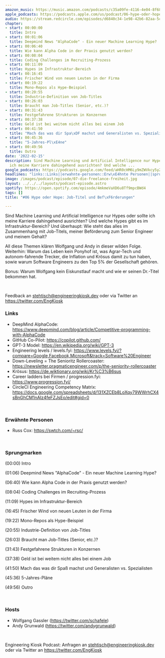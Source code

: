 ```yaml
---
amazon_music: https://music.amazon.com/podcasts/c35a09fe-4116-4e04-8f68-77d61b112e46/episodes/5b15a5fb-c4d0-4224-8be2-af96930828d8/engineering-kiosk-06-hype-oder-hope-job-titel-und-bef%C3%B6rderungen
apple_podcasts: https://podcasts.apple.com/us/podcast/06-hype-oder-hope-job-titel-und-bef%C3%B6rderungen/id1603082924?i=1000551119949
audio: https://stream.redcircle.com/episodes/d6840c34-1e98-42b6-82aa-5cb76b200fa6/stream.mp3
chapter:
- start: 00:00:00
  title: Intro
- start: 00:01:06
  title: Deepmind News "AlphaCode" - Ein neuer Machine Learning Hype?
- start: 00:06:40
  title: Wie kann Alpha Code in der Praxis genutzt werden?
- start: 00:08:04
  title: Coding Challenges im Recruiting-Prozess
- start: 00:11:09
  title: Hypes im Infrastruktur-Bereich
- start: 00:16:45
  title: Frischer Wind von neuen Leuten in der Firma
- start: 00:19:22
  title: Mono-Repos als Hype-Beispiel
- start: 00:20:55
  title: Industrie-Definition von Job-Titles
- start: 00:26:03
  title: Braucht man Job-Titles (Senior, etc.)?
- start: 00:31:43
  title: Festgefahrene Strukturen in Konzernen
- start: 00:37:38
  title: Geld ist bei weitem nicht alles bei einem Job
- start: 00:41:50
  title: "Mach das was dir Spa\xDF machst und Generalisten vs. Spezialisten"
- start: 00:45:36
  title: "5-Jahres-Pl\xE4ne"
- start: 00:49:56
  title: Outro
date: '2022-02-15'
description: Sind Machine Learning und Artificial Intelligence nur Hypes oder sollte
  ich meine Karriere dahingehend ausrichten? Und welche ...
google_podcasts: https://podcasts.google.com/feed/aHR0cHM6Ly9mZWVkcy5yZWRjaXJjbGUuY29tLzBlY2ZkZmQ3LWZkYTEtNGMzZC05NTE1LTQ3NjcyN2Y5ZGY1ZQ/episode/ZWJkNDBlZDgtNWE5OC00OTIxLWE2YjItMWJmNmE2ODE4YjUx?sa=X&ved=0CAUQkfYCahcKEwi4xMSxj4L4AhUAAAAAHQAAAAAQNQ
headlines: "links::Links||erwahnte-personen::Erw\xE4hnte Personen||sprungmarken::Sprungmarken||hosts::Hosts"
image: /images/podcast/episode/07-die-freelance-freiheit.jpg
layout: ../../../layouts/podcast-episode.astro
spotify: https://open.spotify.com/episode/4mkmeVaXD6u8Tf9mpcBWd4
tags: []
title: "#06 Hype oder Hope: Job-Titel und Bef\xF6rderungen"

---
```

<p>Sind Machine Learning und Artificial Intelligence nur Hypes oder sollte ich meine Karriere dahingehend ausrichten? Und welche Hypes gibt es im Infrastruktur-Bereich? Und überhaupt: Wie steht das alles im Zusammenhang mit Job-Titels, meiner Beförderung zum Senior Engineer und meinem Gehalt?</p><p>All diese Themen klären Wolfgang und Andy in dieser wilden Folge. Weiterhin: Warum das Leben kein Ponyhof ist, was Agrar-Tech und autonom-fahrende Trecker, die Inflation und Krösus damit zu tun haben, sowie warum Software Engineers zu den Top 5% der Gesellschaft gehören.</p><p>Bonus: Warum Wolfgang kein Eiskunstlauf macht und wie er seinen Dr.-Titel bekommen hat.</p><p><br></p><p>Feedback an <a href="mailto:stehtisch@engineeringkiosk.dev" rel="nofollow">stehtisch@engineeringkiosk.dev</a> oder via Twitter an <a href="https://twitter.com/EngKiosk" rel="nofollow">https://twitter.com/EngKiosk</a></p><h3 id="links">Links</h3><ul><li>DeepMind AlphaCode: <a href="https://www.deepmind.com/blog/article/Competitive-programming-with-AlphaCode" rel="nofollow">https://www.deepmind.com/blog/article/Competitive-programming-with-AlphaCode</a></li><li>GitHub Co-Pilot: <a href="https://copilot.github.com/" rel="nofollow">https://copilot.github.com/</a></li><li>GPT-3 Model: <a href="https://en.wikipedia.org/wiki/GPT-3" rel="nofollow">https://en.wikipedia.org/wiki/GPT-3</a></li><li>Engineering levels / levels.fyi: <a href="https://www.levels.fyi/?compare=Google%2CFacebook%2CMicrosoft&track=Software+Engineer" rel="nofollow">https://www.levels.fyi/?compare=Google,Facebook,Microsoft&amp;track=Software%20Engineer</a></li><li>Down-Leveling = The Senioritz Rollercoaster: <a href="https://newsletter.pragmaticengineer.com/p/the-seniority-rollercoaster" rel="nofollow">https://newsletter.pragmaticengineer.com/p/the-seniority-rollercoaster</a></li><li>Krösus: <a href="https://de.wiktionary.org/wiki/Kr%C3%B6sus" rel="nofollow">https://de.wiktionary.org/wiki/Kr%C3%B6sus</a></li><li>Career ladders bei Firmen / progression.fyi: <a href="https://www.progression.fyi/" rel="nofollow">https://www.progression.fyi/</a></li><li>CircleCI Engineering Competency Matrix: <a href="https://docs.google.com/spreadsheets/d/131XZCEb8LoXqy79WWrhCX4sBnGhCM1nAIz4feFZJsEo/edit#gid=0" rel="nofollow">https://docs.google.com/spreadsheets/d/131XZCEb8LoXqy79WWrhCX4sBnGhCM1nAIz4feFZJsEo/edit#gid=0</a></li></ul><p><br></p><h3 id="erwahnte-personen">Erwähnte Personen</h3><ul><li>Russ Cox: <a href="https://swtch.com/~rsc/" rel="nofollow">https://swtch.com/~rsc/</a></li></ul><p><br></p><h3 id="sprungmarken">Sprungmarken</h3><p>(00:00) Intro</p><p>(01:06) Deepmind News &#34;AlphaCode&#34; - Ein neuer Machine Learning Hype?</p><p>(06:40) Wie kann Alpha Code in der Praxis genutzt werden?</p><p>(08:04) Coding Challenges im Recruiting-Prozess</p><p>(11:09) Hypes im Infrastruktur-Bereich</p><p>(16:45) Frischer Wind von neuen Leuten in der Firma</p><p>(19:22) Mono-Repos als Hype-Beispiel</p><p>(20:55) Industrie-Definition von Job-Titles</p><p>(26:03) Braucht man Job-Titles (Senior, etc.)?</p><p>(31:43) Festgefahrene Strukturen in Konzernen</p><p>(37:38) Geld ist bei weitem nicht alles bei einem Job</p><p>(41:50) Mach das was dir Spaß machst und Generalisten vs. Spezialisten</p><p>(45:36) 5-Jahres-Pläne</p><p>(49:56) Outro</p><p><br></p><h3 id="hosts">Hosts</h3><ul><li>Wolfgang Gassler (<a href="https://twitter.com/schafele" rel="nofollow">https://twitter.com/schafele</a>)</li><li>Andy Grunwald (<a href="https://twitter.com/andygrunwald" rel="nofollow">https://twitter.com/andygrunwald</a>)</li></ul><p><br></p><p>Engineering Kiosk Podcast: Anfragen an <a href="mailto:stehtisch@engineeringkiosk.dev" rel="nofollow">stehtisch@engineeringkiosk.dev</a> oder via Twitter an <a href="https://twitter.com/EngKiosk" rel="nofollow">https://twitter.com/EngKiosk</a> </p>